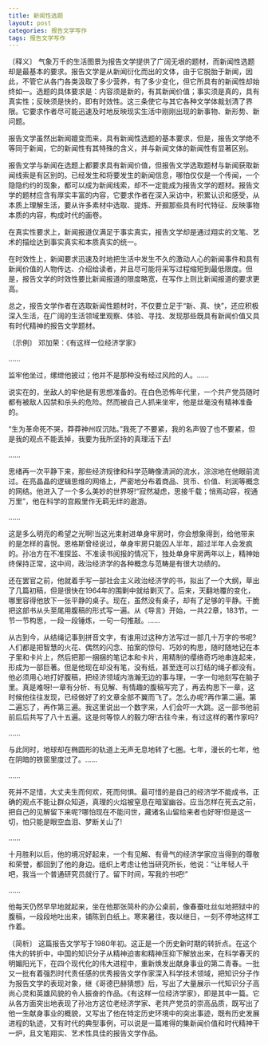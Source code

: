 ```yaml
---
title: 新闻性选题
layout: post
categories: 报告文学写作
tags: 报告文学写作
---
```


〔释义〕 气象万千的生活图景为报告文学提供了广阔无垠的题材，而新闻性选题却是最基本的要求。报告文学是从新闻衍化而出的文体，由于它脱胎于新闻，因此，不管它从各门各类汲取了多少营养，有了多少变化，但它所具有的新闻性却始终如一。选题的具体要求是：内容须是新的，有其新闻价值；事实须是真的，具有真实性；反映须是快的，即有时效性。这三条使它与其它各种文学体裁划清了界限。它要求作者尽可能迅速及时地反映现实生活中刚刚出现的新事物、新形势、新问题。

报告文学虽然出新闻嬗变而来，具有新闻性选题的基本要求，但是，报告文学绝不等同于新闻，它的新闻性有其特殊的含义，并与新闻文体的新闻性有显著区别。

报告文学与新闻在选题上都要求具有新闻价值，但报告文学选取题材与新闻获取新闻线索是有区别的。已经发生和将要发生的新闻信息，哪怕仅仅是一个传闻，一个隐隐约约的现象，都可以成为新闻线索，却不一定能成为报告文学的题材。报告文学的题材应含有厚实丰富的内容，它要求作者在深入采访中，积累认识和感受，从本质上理解生活，要从许多素材中选取、提炼、开掘那些具有时代特征、反映事物本质的内容，构成时代的画卷。

在真实性要求上，新闻报道仅满足于事实真实，报告文学却是通过翔实的文笔、艺术的描绘达到事实真实和本质真实的统一。

在时效性上，新闻要求迅速及时地把生活中发生不久的激动人心的新闻事件和具有新闻价值的人物传达、介绍给读者，并且尽可能将采写过程缩短到最低限度。但是，报告文学的时效性要比新闻报道的限度略宽，在写作上则比新闻报道的要求更高。

总之，报告文学作者在选取新闻性题材时，不仅要立足于“新、真、快”，还应积极深入生活，在广阔的生活领域里观察、体验、寻找、发现那些既具有新闻价值又具有时代精神的报告文学题材。

〔示例〕 邓加荣：《有这样一位经济学家》

……

监牢他坐过，缧绁他披过；他并不是那种没有经过风险的人。……

说实在的，坐敌人的牢他是有思想准备的。在白色恐怖年代里，一个共产党员随时都有被敌人囚禁和杀头的危险。然而被自己人抓来坐牢，他是丝毫没有精神准备的。

“生为革命死不哭，莽莽神州叹沉陆。”我死了不要紧，我的名声毁了也不要紧，但是我的观点不能丢掉，我要为我所坚持的真理活下去!

……

思绪再一次平静下来，那些经济规律和科学范畴像清涧的流水，淙淙地在他眼前流过。在亮晶晶的逻辑思维的网络上，严密地分布着商品、货币、价值、利润等概念的网结。他进入了一个多么美妙的世界呀!“寂然凝虑，思接千载；悄焉动容，视通万里”，他在科学的宫殿里作无羁无绊的遨游。

……

这是多么明亮的希望之光啊!当这光束射进单身牢房时，你会想象得到，给他带来的是怎样的喜悦。恩格斯曾经说过，单身牢房只能囚人半年，超过半年人会发疯的。孙冶方在不准探监、不准读书阅报的情况下，独处单身牢房两年以上，精神始终保持正常，这中间，政治经济学的各种概念与范畴是有很大功绩的。

还在罢官之前，他就着手写一部社会主义政治经济学的书，拟出了一个大纲，草出了几篇初稿，但是很快在1964年的围剿中就给剿灭了。后来，天翻地覆的变化，哪里容得他放下一张平静的桌子。现在，虽然没有桌子，却有了足够的平静。干脆把这部书从头至尾用腹稿的形式写一遍。从《导言》开始，一共22章，183节。一节一节构思，一段一段锤炼，一句一句推敲。……

从古到今，从结绳记事到拼音文字，有谁用过这种方法写过一部几十万字的书呢?人们都是把智慧的火花、偶然的闪念、拍案的惊句、巧妙的构思，随时随地记在本子里和卡片上，然后把那一捆捆的笔记本和卡片，用精制的缨络奇巧地串连起来，形成为一部巨著。但是他现在却没有笔，没有纸，甚至连可以打结的绳子都没有。他必须用心地打好腹稿，把经济领域内浩瀚无边的事与理，一字一句地刻写在脑子里。真是难呀!一章有分析、有见解、有情趣的腹稿写完了，再去构思下一章，这时候他往往发现，已经做好了的文章全部不翼而飞了。怎么办呢?再作第二遍。第二遍忘了，再作第三遍。我这里说出一个数字来，人们会吓一大跳。这一部书他前前后后共写了八十五遍。这是何等惊人的毅力呀!古往今来，有过这样的著作家吗?

……

与此同时，地球却在椭圆形的轨道上无声无息地转了七圈。七年，漫长的七年，他在阴暗的铁窗里度过了。……

……

死并不足惜，大丈夫生而何欢，死而何惧。最可惜的是自己的经济学不能成书，正确的观点不能让群众知道，真理的火焰被窒息在暗室幽谷。应当怎样在死去之前，把自己的见解留下来呢?哪怕现在不能问世，藏诸名山留给来者也好呀!但是这一切，怕只能是眼空血泪、梦断关山了!

……

十月胜利以后，他的境况好起来，一个有见解、有骨气的经济学家应当得到的尊敬和荣誉，都回到了他的身边。组织上考虑让他当研究所长，他说：“让年轻人干吧，我当一个普通研究员就行了。留下时间，写我的书吧!”

……

他每天仍然早早地就起来，坐在他那张简朴的办公桌前，像春蚕吐丝似地把狱中的腹稿，一段段地吐出来，铺陈到白纸上。寒来暑往，夜以继日，一刻不停地这样工作着。

〔简析〕 这篇报告文学写于1980年初。这正是一个历史新时期的转折点。在这个伟大的转折中，中国的知识分子从精神迫害和精神压抑下解放出来，在科学春天的明媚阳光下，在四个现代化的伟大进程中，重新焕发出献身事业的第二青春。一批又一批有着强烈时代责任感的优秀报告文学作家深入科学技术领域，把知识分子作为报告文学的表现对象，继《哥德巴赫猜想》后，写出了大量展示一代知识分子高尚心灵和英雄风貌的令人振奋的作品。《有这样一位经济学家》，即是其中一篇。它从各方面突出地表现了孙冶方这位老经济学家、老共产党员的崇高品质，既写出了他一生献身事业的概貌，又写出了他在特定历史环境中的突出事迹，既有历史发展进程的轨迹，又有时代的典型事例，可以说是一篇难得的集新闻价值和时代精神干一炉，且文笔翔实、艺术性具佳的报告文学作品。 